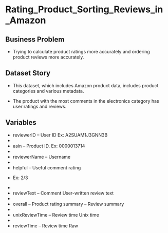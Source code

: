 # Rating_Product_Sorting_Reviews_in_Amazon

## Business Problem

* Trying to calculate product ratings more accurately and ordering product reviews more accurately.

## Dataset Story

* This dataset, which includes Amazon product data, includes product categories and various metadata.

* The product with the most comments in the electronics category has user ratings and reviews.

## Variables

* reviewerID – User ID Ex: A2SUAM1J3GNN3B
*
* asin – Product ID. Ex: 0000013714
*
* reviewerName – Username
*
* helpful – Useful comment rating
- Ex: 2/3
*
* reviewText – Comment User-written review text
*
* overall – Product rating summary – Review summary
*
* unixReviewTime – Review time Unix time
*
* reviewTime – Review time Raw
